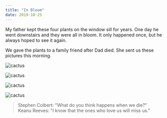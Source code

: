 ```yaml
---
title: "In Bloom"
date: 2019-10-25
---
```


My father kept these four plants on the window sill for years.
One day he went downstairs and they were all in bloom.
It only happened once,
but he always hoped to see it again.

We gave the plants to a family friend after Dad died.
She sent us these pictures this morning.

<p><img src="@root/files/2019/10/IMG_1968.jpg" alt="cactus" class="centered"></p>
<p><img src="@root/files/2019/10/IMG_1970.jpg" alt="cactus" class="centered"></p>
<p><img src="@root/files/2019/10/IMG_1915.jpg" alt="cactus" class="centered"></p>
<p><img src="@root/files/2019/10/IMG_1969.jpg" alt="cactus" class="centered"></p>

<blockquote>
Stephen Colbert: "What do you think happens when we die?"
<br>
Keanu Reeves: "I know that the ones who love us will miss us."
</blockquote>
